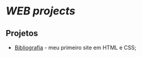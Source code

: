 # _WEB projects_
## Projetos

- [Bibliografia] - meu primeiro site em HTML e CSS;

[//]: # (These are reference links used in the body of this note and get stripped out when the markdown processor does its job. There is no need to format nicely because it shouldn't be seen. Thanks SO - http://stackoverflow.com/questions/4823468/store-comments-in-markdown-syntax)

   [Bibliografia]: <https://kah-bibliografia.surge.sh/>
